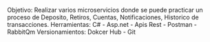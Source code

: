 Objetivo: Realizar varios microservicios donde se puede practicar un proceso de Deposito, Retiros, Cuentas, Notificaciones, Historico de transacciones.
Herramientas: C# - Asp.net - Apis Rest - Postman - RabbitQm
Versionamientos: Dokcer Hub - Git

